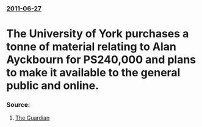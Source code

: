 ### [2011-06-27](/news/2011/06/27/index.md)

# The University of York purchases a tonne of material relating to Alan Ayckbourn for PS240,000 and plans to make it available to the general public and online. 




### Source:

1. [The Guardian](http://www.guardian.co.uk/stage/2011/jun/27/alan-ayckbourn-archive-available-public)

